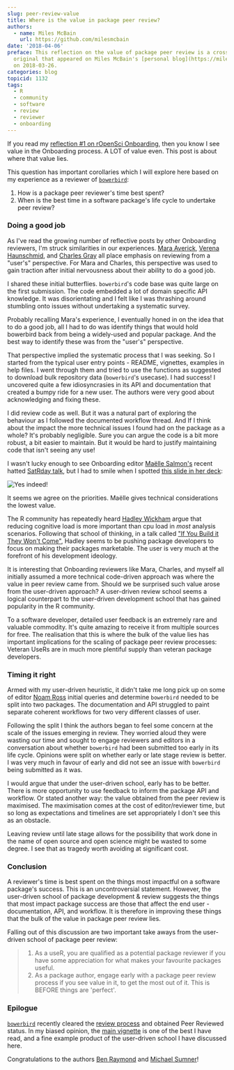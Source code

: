 ```yaml
---
slug: peer-review-value
title: Where is the value in package peer review?
authors:
  - name: Miles McBain
    url: https://github.com/milesmcbain
date: '2018-04-06'
preface: This reflection on the value of package peer review is a cross-post of the
  original that appeared on Miles McBain's [personal blog](https://milesmcbain.xyz)
  on 2018-03-26.
categories: blog
topicid: 1132
tags:
  - R
  - community
  - software
  - review
  - reviewer
  - onboarding
---
```


If you read my [reflection #1 on rOpenSci Onboarding](https://milesmcbain.xyz/ropensci-onboarding1/), then you know I see value in the Onboarding process. A LOT of value even. This post is about where that value lies. 

This question has important corollaries which I will explore here based on my experience as a reviewer of [`bowerbird`](https://ropensci.github.io/bowerbird/index.html):

1. How is a package peer reviewer's time best spent?
2. When is the best time in a software package's life cycle to undertake peer review?


### Doing a good job
As I've read the growing number of reflective posts by other Onboarding reviewers, I'm struck similarities in our experiences. [Mara Averick](https://ropensci.org/blog/2017/08/22/first-package-review/), [Verena Haunschmid](https://ropensci.org/blog/2017/09/08/first-review-experiences/), and [Charles Gray](https://ropensci.org/blog/2018/03/13/ode-to-testing/) all place emphasis on reviewing from a "user's" perspective. For Mara and Charles, this perspective was used to gain traction after initial nervousness about their ability to do a good job.

I shared these initial butterflies. `bowerbird`'s code base was quite large on the first submission. The code embedded a lot of domain specific API knowledge. It was disorientating and I felt like I was thrashing around stumbling onto issues without undertaking a systematic survey.

Probably recalling Mara's experience, I eventually honed in on the idea that to do a good job, all I had to do was identify things that would hold bowerbird back from being a widely-used and popular package. And the best way to identify these was from the "user's" perspective.

That perspective implied the systematic process that I was seeking. So I started from the typical user entry points - README, vignettes, examples in help files. I went through them and tried to use the functions as suggested to download bulk repository data (`bowerbird`'s usecase). I had success! I uncovered quite a few idiosyncrasies in its API and documentation that created a bumpy ride for a new user. The authors were very good about acknowledging and fixing these.

I did review code as well. But it was a natural part of exploring the behaviour as I followed the documented workflow thread. And If I think about the impact the more technical issues I found had on the package as a whole? It's probably negligible. Sure you can argue the code is a bit more robust, a bit easier to maintain. But it would be hard to justify maintaining code that isn't seeing any use!

I wasn't lucky enough to see Onboarding editor [Maëlle Salmon's](https://twitter.com/ma_salmon) recent hatted [SatRday talk](https://www.youtube.com/watch?v=v7yZ8SvKCwU), but I had to smile when I spotted [this slide in her deck](http://www.masalmon.eu/satrday_keynote/slides#21):

![Yes indeed!](/img/blog-images/2018-04-06-peer-review-value/what_to_review_for.png)

It seems we agree on the priorities. Maëlle gives technical considerations the lowest value. 

The R community has repeatedly heard [Hadley Wickham](https://twitter.com/hadleywickham) argue that reducing cognitive load is more important than cpu load in *most* analysis scenarios. Following that school of thinking, in a talk called ["If You Build it They Won't Come"](https://twitter.com/jennybryan/status/940701899249954816), Hadley seems to be pushing package developers to focus on making  their packages marketable. The user is very much at the forefront of his development ideology.

It is interesting that Onboarding reviewers like Mara, Charles, and myself all initially assumed a more technical code-driven approach was where the value in peer review came from. Should we be surprised such value arose from the user-driven approach? A user-driven review school seems a logical counterpart to the user-driven development school that has gained popularity in the R community. 

To a software developer, detailed user feedback is an extremely rare and valuable commodity. It's quite amazing to receive it from multiple sources for free. The realisation that this is where the bulk of the value lies has important implications for the scaling of package peer review processes: Veteran UseRs are in much more plentiful supply than veteran package developers.

### Timing it right 
Armed with my user-driven heuristic, it didn't take me long pick up on some of editor [Noam Ross](https://twitter.com/noamross) initial queries and determine  `bowerbird` needed to be split into two packages. The documentation and API struggled to paint separate coherent workflows for two very different classes of user.

Following the split I think the authors began to feel some concern at the scale of the issues emerging in review. They worried aloud they were wasting our time and sought to engage reviewers and editors in a conversation about whether `bowerbird` had been submitted too early in its life cycle. Opinions were split on whether early or late stage review is better. I was very much in favour of early and did not see an issue with `bowerbird` being submitted as it was.

I would argue that under the user-driven school, early has to be better. There is more opportunity to use feedback to inform the package API and workflow. Or stated another way: the value obtained from the peer review is maximised. The maximisation comes at the cost of editor/reviewer time, but so long as expectations and timelines are set appropriately I don't see this as an obstacle. 

Leaving review until late stage allows for the possibility that work done in the name of open source and open science might be wasted to some degree. I see that as tragedy worth avoiding at significant cost.

### Conclusion
A reviewer's time is best spent on the things most impactful on a software package's success. This is an uncontroversial statement. However, the user-driven school of package development & review suggests the things that most impact package success are those that affect the end user - documentation, API, and workflow. It is therefore in improving these things that the bulk of the value in package peer review lies.

Falling out of this discussion are two important take aways from the user-driven school of package peer review:

> 1. As a useR, you are qualified as a potential package reviewer if you have some appreciation for what makes your favourite packages useful.
> 2. As a package author, engage early with a package peer review process if you see value in it, to get the most out of it. This is BEFORE things are 'perfect'.

### Epilogue
[`bowerbird`](https://github.com/ropensci/bowerbird) recently cleared the [review process](https://github.com/ropensci/onboarding/issues/139) and obtained Peer Reviewed status. In my biased opinion, the [main vignette](https://ropensci.github.io/bowerbird/articles/bowerbird.html) is one of the best I have read, and a fine example product of the user-driven school I have discussed here. 

Congratulations to the authors [Ben Raymond](https://github.com/raymondben) and [Michael Sumner](https://github.com/mdsumner)!
